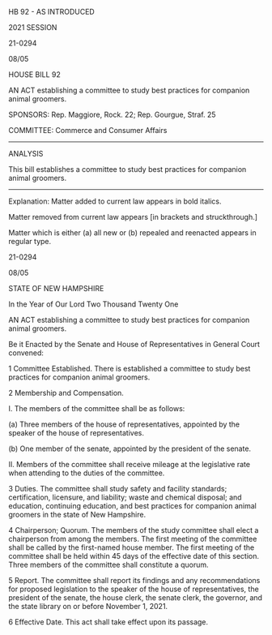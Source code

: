  HB 92 - AS INTRODUCED

 

 

2021 SESSION

 21-0294

 08/05

 

HOUSE BILL 92

 

AN ACT establishing a committee to study best practices for companion animal groomers.

 

SPONSORS: Rep. Maggiore, Rock. 22; Rep. Gourgue, Straf. 25

 

COMMITTEE: Commerce and Consumer Affairs

 

-----------------------------------------------------------------

 

ANALYSIS

 

 This bill establishes a committee to study best practices for companion animal groomers.

 

- - - - - - - - - - - - - - - - - - - - - - - - - - - - - - - - - - - - - - - - - - - - - - - - - - - - - - - - - - - - - - - - - - - - - - - - - - - 

 

Explanation: Matter added to current law appears in bold italics.

 Matter removed from current law appears [in brackets and struckthrough.]

 Matter which is either (a) all new or (b) repealed and reenacted appears in regular type.

 21-0294

 08/05

 

STATE OF NEW HAMPSHIRE

 

In the Year of Our Lord Two Thousand Twenty One

 

AN ACT establishing a committee to study best practices for companion animal groomers.

 

Be it Enacted by the Senate and House of Representatives in General Court convened:

 

 1 Committee Established. There is established a committee to study best practices for companion animal groomers.

 2 Membership and Compensation.

 I. The members of the committee shall be as follows:

 (a) Three members of the house of representatives, appointed by the speaker of the house of representatives.

 (b) One member of the senate, appointed by the president of the senate.

 II. Members of the committee shall receive mileage at the legislative rate when attending to the duties of the committee.

 3 Duties. The committee shall study safety and facility standards; certification, licensure, and liability; waste and chemical disposal; and education, continuing education, and best practices for companion animal groomers in the state of New Hampshire.

 4 Chairperson; Quorum. The members of the study committee shall elect a chairperson from among the members. The first meeting of the committee shall be called by the first-named house member. The first meeting of the committee shall be held within 45 days of the effective date of this section. Three members of the committee shall constitute a quorum.

 5 Report. The committee shall report its findings and any recommendations for proposed legislation to the speaker of the house of representatives, the president of the senate, the house clerk, the senate clerk, the governor, and the state library on or before November 1, 2021.

 6 Effective Date. This act shall take effect upon its passage.


